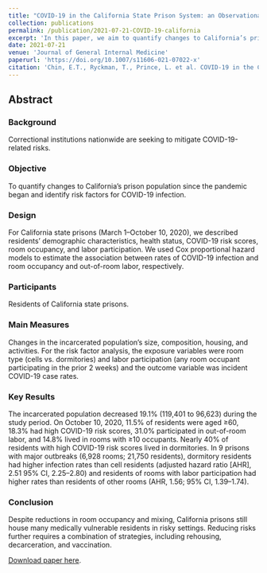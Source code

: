 ```yaml
---
title: "COVID-19 in the California State Prison System: an Observational Study of Decarceration, Ongoing Risks, and Risk Factors"
collection: publications
permalink: /publication/2021-07-21-COVID-19-california
excerpt: 'In this paper, we aim to quantify changes to California’s prison population since the pandemic began and identify risk factors for COVID-19 infection. We used Cox proportional hazard models to estimate the association between rates of COVID-19 infection and room occupancy and out-of-room labor, respectively.'
date: 2021-07-21
venue: 'Journal of General Internal Medicine'
paperurl: 'https://doi.org/10.1007/s11606-021-07022-x'
citation: 'Chin, E.T., Ryckman, T., Prince, L. et al. COVID-19 in the California State Prison System: an Observational Study of Decarceration, Ongoing Risks, and Risk Factors. J GEN INTERN MED 36, 3096–3102 (2021). https://doi.org/10.1007/s11606-021-07022-x.'
---
```

## Abstract  
### Background
Correctional institutions nationwide are seeking to mitigate COVID-19-related risks.

### Objective
To quantify changes to California’s prison population since the pandemic began and identify risk factors for COVID-19 infection.

### Design
For California state prisons (March 1–October 10, 2020), we described residents’ demographic characteristics, health status, COVID-19 risk scores, room occupancy, and labor participation. We used Cox proportional hazard models to estimate the association between rates of COVID-19 infection and room occupancy and out-of-room labor, respectively.

### Participants
Residents of California state prisons.

### Main Measures
Changes in the incarcerated population’s size, composition, housing, and activities. For the risk factor analysis, the exposure variables were room type (cells vs. dormitories) and labor participation (any room occupant participating in the prior 2 weeks) and the outcome variable was incident COVID-19 case rates.

### Key Results
The incarcerated population decreased 19.1% (119,401 to 96,623) during the study period. On October 10, 2020, 11.5% of residents were aged ≥60, 18.3% had high COVID-19 risk scores, 31.0% participated in out-of-room labor, and 14.8% lived in rooms with ≥10 occupants. Nearly 40% of residents with high COVID-19 risk scores lived in dormitories. In 9 prisons with major outbreaks (6,928 rooms; 21,750 residents), dormitory residents had higher infection rates than cell residents (adjusted hazard ratio [AHR], 2.51 95% CI, 2.25–2.80) and residents of rooms with labor participation had higher rates than residents of other rooms (AHR, 1.56; 95% CI, 1.39–1.74).

### Conclusion
Despite reductions in room occupancy and mixing, California prisons still house many medically vulnerable residents in risky settings. Reducing risks further requires a combination of strategies, including rehousing, decarceration, and vaccination.

[Download paper here](https://doi.org/10.1007/s11606-021-07022-x).
